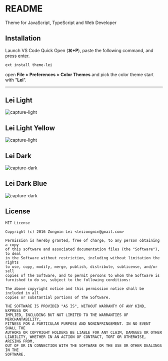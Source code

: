 # README

Theme for JavaScript, TypeScript and Web Developer

## Installation

Launch VS Code Quick Open (**⌘+P**), paste the following command, and press enter.

```bash
ext install theme-lei
```

open **File > Preferences > Color Themes** and pick the color theme start with "**Lei**".

-----

## Lei Light

![capture-light](https://github.com/leizongmin/lei-theme-vscode/raw/master/screen/lei-light.png)

## Lei Light Yellow

![capture-light](https://github.com/leizongmin/lei-theme-vscode/raw/master/screen/lei-light-yellow.png)

## Lei Dark

![capture-dark](https://github.com/leizongmin/lei-theme-vscode/raw/master/screen/lei-dark.png)

## Lei Dark Blue

![capture-dark](https://github.com/leizongmin/lei-theme-vscode/raw/master/screen/lei-dark-blue.png)

## License

```
MIT License

Copyright (c) 2016 Zongmin Lei <leizongmin@gmail.com>

Permission is hereby granted, free of charge, to any person obtaining a copy
of this software and associated documentation files (the "Software"), to deal
in the Software without restriction, including without limitation the rights
to use, copy, modify, merge, publish, distribute, sublicense, and/or sell
copies of the Software, and to permit persons to whom the Software is
furnished to do so, subject to the following conditions:

The above copyright notice and this permission notice shall be included in all
copies or substantial portions of the Software.

THE SOFTWARE IS PROVIDED "AS IS", WITHOUT WARRANTY OF ANY KIND, EXPRESS OR
IMPLIED, INCLUDING BUT NOT LIMITED TO THE WARRANTIES OF MERCHANTABILITY,
FITNESS FOR A PARTICULAR PURPOSE AND NONINFRINGEMENT. IN NO EVENT SHALL THE
AUTHORS OR COPYRIGHT HOLDERS BE LIABLE FOR ANY CLAIM, DAMAGES OR OTHER
LIABILITY, WHETHER IN AN ACTION OF CONTRACT, TORT OR OTHERWISE, ARISING FROM,
OUT OF OR IN CONNECTION WITH THE SOFTWARE OR THE USE OR OTHER DEALINGS IN THE
SOFTWARE.
```
